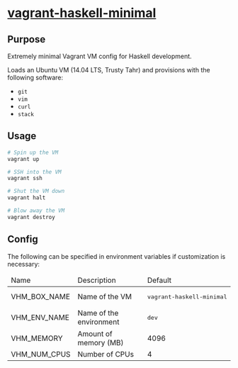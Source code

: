# [vagrant-haskell-minimal][]

## Purpose

Extremely minimal Vagrant VM config for Haskell development.

Loads an Ubuntu VM (14.04 LTS, Trusty Tahr) and provisions with the following software:

* `git`
* `vim`
* `curl`
* `stack`

## Usage

```sh
# Spin up the VM
vagrant up

# SSH into the VM
vagrant ssh

# Shut the VM down
vagrant halt

# Blow away the VM
vagrant destroy
```

## Config

The following can be specified in environment variables if customization is necessary:

<table>
<tbody>
  <thead>
    <td>Name</td><td>Description</td><td>Default</td>
  </thead>
  <tr>
    <td>VHM_BOX_NAME</td><td>Name of the VM</td><td><pre>vagrant-haskell-minimal</pre></td>
  </tr>
  <tr>
    <td>VHM_ENV_NAME</td><td>Name of the environment</td><td><pre>dev</pre></td>
  </tr>
  <tr>
    <td>VHM_MEMORY</td><td>Amount of memory (MB)</td><td>4096</td>
  </tr>
  <tr>
    <td>VHM_NUM_CPUS</td><td>Number of CPUs</td><td>4</td>
  </tr>
</tbody>
</table>

[vagrant-haskell-minimal]: https://github.com/jship/vagrant-haskell-minimal
